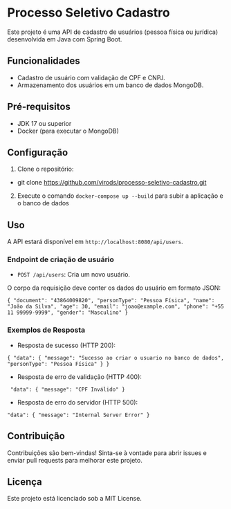# Processo Seletivo Cadastro

Este projeto é uma API de cadastro de usuários (pessoa física ou jurídica) desenvolvida em Java com Spring Boot.

## Funcionalidades

- Cadastro de usuário com validação de CPF e CNPJ.
- Armazenamento dos usuários em um banco de dados MongoDB.

## Pré-requisitos

- JDK 17 ou superior
- Docker (para executar o MongoDB)

## Configuração

1. Clone o repositório:

- git clone https://github.com/virods/processo-seletivo-cadastro.git

2. Execute o comando `docker-compose up --build` para subir a aplicação e o banco de dados

## Uso

A API estará disponível em `http://localhost:8080/api/users`.

### Endpoint de criação de usuário

- `POST /api/users`: Cria um novo usuário.

O corpo da requisição deve conter os dados do usuário em formato JSON:

``{
"document": "43864009820",
"personType": "Pessoa Física",
"name": "João da Silva",
"age": 30,
"email": "joao@example.com",
"phone": "+55 11 99999-9999",
"gender": "Masculino"
}``

### Exemplos de Resposta

- Resposta de sucesso (HTTP 200):

``{
    "data": {
        "message": "Sucesso ao criar o usuario no banco de dados",
        "personType": "Pessoa Física"
    }
}``

- Resposta de erro de validação (HTTP 400):

``
"data": {
  "message": "CPF Inválido"
}``

- Resposta de erro do servidor (HTTP 500):

``"data": {
  "message": "Internal Server Error"
}``

## Contribuição

Contribuições são bem-vindas! Sinta-se à vontade para abrir issues e enviar pull requests para melhorar este projeto.

## Licença

Este projeto está licenciado sob a MIT License.







